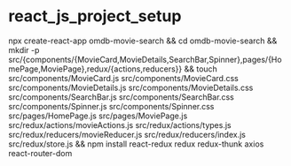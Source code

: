 # react_js_project_setup

npx create-react-app omdb-movie-search && cd omdb-movie-search && mkdir -p src/{components/{MovieCard,MovieDetails,SearchBar,Spinner},pages/{HomePage,MoviePage},redux/{actions,reducers}} && touch src/components/MovieCard.js src/components/MovieCard.css src/components/MovieDetails.js src/components/MovieDetails.css src/components/SearchBar.js src/components/SearchBar.css src/components/Spinner.js src/components/Spinner.css src/pages/HomePage.js src/pages/MoviePage.js src/redux/actions/movieActions.js src/redux/actions/types.js src/redux/reducers/movieReducer.js src/redux/reducers/index.js src/redux/store.js && npm install react-redux redux redux-thunk axios react-router-dom
